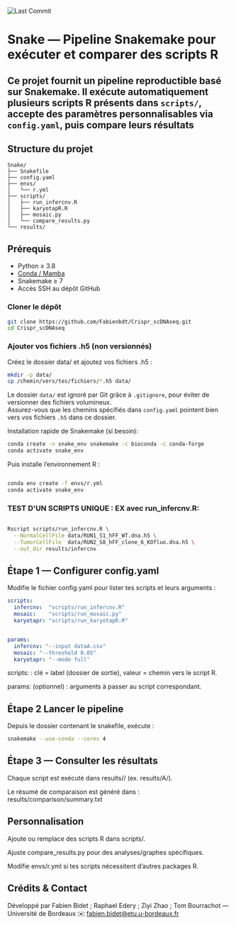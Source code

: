 ![Last Commit](https://img.shields.io/github/last-commit/Fabienbdt/Crispr_scDNAseq)

# Snake — Pipeline Snakemake pour exécuter et comparer des scripts R



## Ce projet fournit un pipeline reproductible basé sur **Snakemake**. Il exécute automatiquement plusieurs scripts R présents dans `scripts/`, accepte des paramètres personnalisables via `config.yaml`, puis compare leurs résultats

## Structure du projet
```arduino
Snake/
├── Snakefile
├── config.yaml
├── envs/
│   └── r.yml
├── scripts/
│   ├── run_infercnv.R
│   ├── karyotapR.R
│   ├── mosaic.py
│   └── compare_results.py
└── results/
```

## Prérequis

* Python ≥ 3.8  
* [Conda / Mamba](https://docs.conda.io/en/latest/)  
* Snakemake ≥ 7  
* Accès SSH au dépôt GitHub

### Cloner le dépôt

```bash
git clone https://github.com/Fabienbdt/Crispr_scDNAseq.git
cd Crispr_scDNAseq
```


### Ajouter vos fichiers .h5 (non versionnés)
Créez le dossier data/ et ajoutez vos fichiers .h5 :

```bash
mkdir -p data/
cp /chemin/vers/tes/fichiers/*.h5 data/
```
Le dossier `data/` est ignoré par Git grâce à `.gitignore`, pour éviter de versionner des fichiers volumineux.  
Assurez-vous que les chemins spécifiés dans `config.yaml` pointent bien vers vos fichiers `.h5` dans ce dossier.




Installation rapide de Snakemake (si besoin):

```bash
conda create -n snake_env snakemake -c bioconda -c conda-forge
conda activate snake_env
```

Puis installe l’environnement R :

```bash

conda env create -f envs/r.yml
conda activate snake_env
```
### TEST D'UN SCRIPTS UNIQUE  : EX avec run_infercnv.R:
```bash

Rscript scripts/run_infercnv.R \
  --NormalCellFile data/RUN1_S1_hFF_WT.dna.h5 \
  --TumorCellFile  data/RUN2_S8_hFF_clone_6_KOfluo.dna.h5 \
  --out_dir results/infercnv

```

##  Étape 1 — Configurer config.yaml
Modifie le fichier config.yaml pour lister tes scripts et leurs arguments :

```yaml
scripts:
  infercnv:  "scripts/run_infercnv.R"
  mosaic:    "scripts/run_mosaic.py"
  karyotapr: "scripts/run_karyotapR.R"


params:
  infercnv: "--input dataA.csv"
  mosaic: "--threshold 0.05"
  karyotapr: "--mode full"
```

scripts: : clé = label (dossier de sortie), valeur = chemin vers le script R.

params: (optionnel) : arguments à passer au script correspondant.

## Étape 2 Lancer le pipeline

Depuis le dossier contenant le snakefile, exécute :
```bash
snakemake --use-conda --cores 4
```

## Étape 3 — Consulter les résultats
Chaque script est exécuté dans results/<label>/ (ex. results/A/).

Le résumé de comparaison est généré dans :
results/comparison/summary.txt

## Personnalisation
Ajoute ou remplace des scripts R dans scripts/.

Ajuste compare_results.py pour des analyses/graphes spécifiques.

Modifie envs/r.yml si tes scripts nécessitent d’autres packages R.

## Crédits & Contact
Développé par Fabien Bidet ; Raphael Edery ; Ziyi Zhao ; Tom Bourrachot — Université de Bordeaux
✉️ fabien.bidet@etu.u-bordeaux.fr


